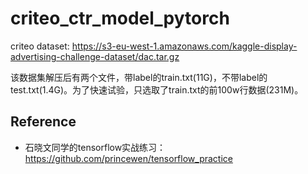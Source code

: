 # criteo_ctr_model_pytorch

criteo dataset:
https://s3-eu-west-1.amazonaws.com/kaggle-display-advertising-challenge-dataset/dac.tar.gz

该数据集解压后有两个文件，带label的train.txt(11G)，不带label的test.txt(1.4G)。为了快速试验，只选取了train.txt的前100w行数据(231M)。


## Reference
* 石晓文同学的tensorflow实战练习：https://github.com/princewen/tensorflow_practice
